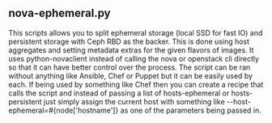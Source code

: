 ## nova-ephemeral.py
This scripts allows you to split ephemeral storage (local SSD for fast IO) and persistent storage with Ceph RBD as the backer. This is done using host aggregates and setting metadata extras for the given flavors of images. It uses python-novaclient instead of calling the nova or openstack cli directly so that it can have better control over the process. The script can be ran without anything like Ansible, Chef or Puppet but it can be easily used by each. If being used by something like Chef then you can create a recipe that calls the script and instead of passing a list of hosts-ephemeral or hosts-persistent just simply assign the current host with something like --host-ephemeral=#{node['hostname']} as one of the parameters being passed in.
